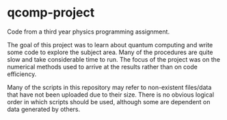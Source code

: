 # qcomp-project
Code from a third year physics programming assignment.

The goal of this project was to learn about quantum computing and write some code to explore the subject area. Many of the procedures are quite slow and take considerable time to run. The focus of the project was on the numerical methods used to arrive at the results rather than on code efficiency.

Many of the scripts in this repository may refer to non-existent files/data that have not been uploaded due to their size. There is no obvious logical order in which scripts should be used, although some are dependent on data generated by others. 
